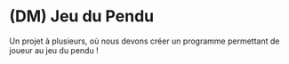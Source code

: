 # (DM) Jeu du Pendu

Un projet à plusieurs, où nous devons créer un programme permettant de joueur au jeu du pendu !
